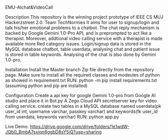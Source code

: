 EMU-AIchat&VideoCall

Description
This repository is the winning project prototype of IEEE CS MUJ Hackerzstreet 2.0. Team TechNormies It aims for user to signup/login and talk his/her emotional problems to a chatbot. The chat reply mechanism is 
backed by Google Gemini 1.0-Pro API, and is preprompted to act like a therapist. Moreover, addtional video calling service with a therapist is made available more Red category issues. Login/signup data is stored in
the MySQL database chatbot, table userdata, analysing chat and patient issue is stored in table keywords. Analysing of the chat is also done by Gemini 1.0-pro. 

Installation
Install the Master branch Zip file directly from the repository page.
Make sure to install all the required classes and modeules of python as showed in requirement.txt 
RUN: python -m pip install requirements.txt
(assuming python and pip are installed)

Configuration
Create a api key for google Gemini 1.0-pro from Google AI studio and place it in Bot.py
A Zego Cloud API secretserver key for video calling service.
create two tables in a MySQL database named userdata(pk user_id int, username varchar, passkey varchar) and keywords(fk user_id from userdata, keywords varchar)
RUN: python app.py

Live Demo:
https://drive.google.com/drive/folders/1e1wdW-JQb0_BmbA7sxiqn6ggbD8sY5jQ?usp=sharing
